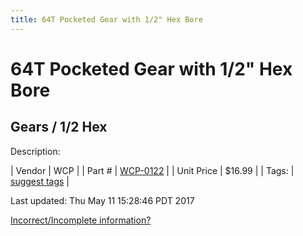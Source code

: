 ```yaml
---
title: 64T Pocketed Gear with 1/2" Hex Bore
---
```


# 64T Pocketed Gear with 1/2" Hex Bore
## Gears / 1/2 Hex
Description: 	 

| Vendor | WCP | 
| Part # | [WCP-0122](http://www.wcproducts.net/WCP-0122) | 
| Unit Price | $16.99 | 
| Tags: | [suggest tags](https://docs.google.com/forms/d/e/1FAIpQLSeWyY8v3RgOty-MyWmh9U0iivNYN_molChYyS-0U-o-kOAv_g/viewform) | 

Last updated: Thu May 11 15:28:46 PDT 2017

 [Incorrect/Incomplete information?](https://docs.google.com/forms/d/e/1FAIpQLSeWyY8v3RgOty-MyWmh9U0iivNYN_molChYyS-0U-o-kOAv_g/viewform)